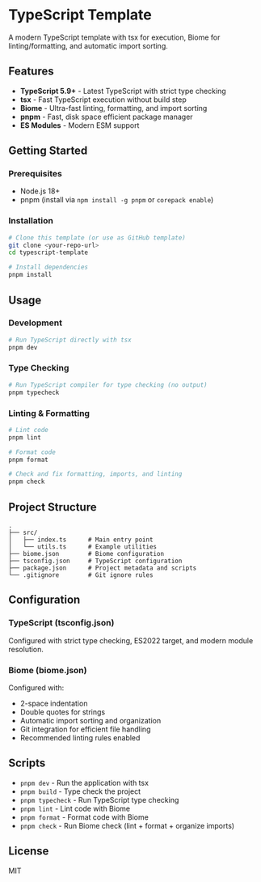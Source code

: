 # TypeScript Template

A modern TypeScript template with tsx for execution, Biome for linting/formatting, and automatic import sorting.

## Features

- **TypeScript 5.9+** - Latest TypeScript with strict type checking
- **tsx** - Fast TypeScript execution without build step
- **Biome** - Ultra-fast linting, formatting, and import sorting
- **pnpm** - Fast, disk space efficient package manager
- **ES Modules** - Modern ESM support

## Getting Started

### Prerequisites

- Node.js 18+
- pnpm (install via `npm install -g pnpm` or `corepack enable`)

### Installation

```bash
# Clone this template (or use as GitHub template)
git clone <your-repo-url>
cd typescript-template

# Install dependencies
pnpm install
```

## Usage

### Development

```bash
# Run TypeScript directly with tsx
pnpm dev
```

### Type Checking

```bash
# Run TypeScript compiler for type checking (no output)
pnpm typecheck
```

### Linting & Formatting

```bash
# Lint code
pnpm lint

# Format code
pnpm format

# Check and fix formatting, imports, and linting
pnpm check
```

## Project Structure

```
.
├── src/
│   ├── index.ts      # Main entry point
│   └── utils.ts      # Example utilities
├── biome.json        # Biome configuration
├── tsconfig.json     # TypeScript configuration
├── package.json      # Project metadata and scripts
└── .gitignore        # Git ignore rules
```

## Configuration

### TypeScript (tsconfig.json)

Configured with strict type checking, ES2022 target, and modern module resolution.

### Biome (biome.json)

Configured with:
- 2-space indentation
- Double quotes for strings
- Automatic import sorting and organization
- Git integration for efficient file handling
- Recommended linting rules enabled

## Scripts

- `pnpm dev` - Run the application with tsx
- `pnpm build` - Type check the project
- `pnpm typecheck` - Run TypeScript type checking
- `pnpm lint` - Lint code with Biome
- `pnpm format` - Format code with Biome
- `pnpm check` - Run Biome check (lint + format + organize imports)

## License

MIT

